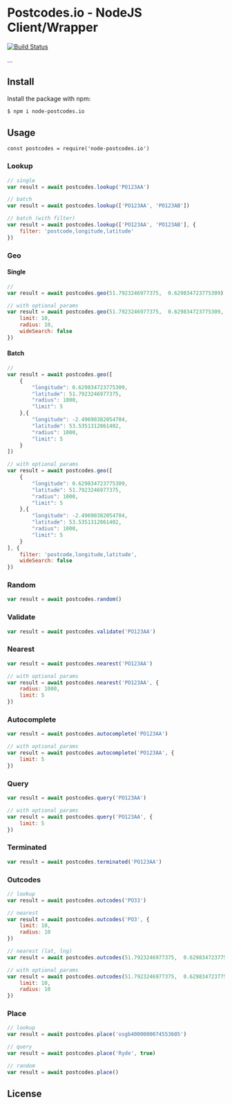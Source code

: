 # Postcodes.io - NodeJS Client/Wrapper

[![Build Status](https://travis-ci.org/lcherone/node-postcodes.io.svg?branch=master)](https://travis-ci.org/lcherone/node-postcodes.io)

...

## Install

Install the package with npm:

``` bash
$ npm i node-postcodes.io
```

## Usage

```
const postcodes = require('node-postcodes.io')
```

### Lookup

``` javascript
// single
var result = await postcodes.lookup('PO123AA')

// batch
var result = await postcodes.lookup(['PO123AA', 'PO123AB'])

// batch (with filter)
var result = await postcodes.lookup(['PO123AA', 'PO123AB'], {
    filter: 'postcode,longitude,latitude'
})
```

### Geo

#### Single

``` javascript
//
var result = await postcodes.geo(51.7923246977375,  0.629834723775309)

// with optional params
var result = await postcodes.geo(51.7923246977375,  0.629834723775309, {
    limit: 10,
    radius: 10,
    wideSearch: false
})
```

#### Batch

``` javascript
//
var result = await postcodes.geo([
    {
        "longitude": 0.629834723775309,
        "latitude": 51.7923246977375,
        "radius": 1000,
        "limit": 5
    },{
        "longitude": -2.49690382054704,
        "latitude": 53.5351312861402,
        "radius": 1000,
        "limit": 5
    }
])

// with optional params
var result = await postcodes.geo([
    {
        "longitude": 0.629834723775309,
        "latitude": 51.7923246977375,
        "radius": 1000,
        "limit": 5
    },{
        "longitude": -2.49690382054704,
        "latitude": 53.5351312861402,
        "radius": 1000,
        "limit": 5
    }
], {
    filter: 'postcode,longitude,latitude',
    wideSearch: false
})
```

### Random

``` javascript
var result = await postcodes.random()
```

### Validate

``` javascript
var result = await postcodes.validate('PO123AA')
```

### Nearest

``` javascript
var result = await postcodes.nearest('PO123AA')

// with optional params
var result = await postcodes.nearest('PO123AA', {
    radius: 1000,
    limit: 5
})
```

### Autocomplete

``` javascript
var result = await postcodes.autocomplete('PO123AA')

// with optional params
var result = await postcodes.autocomplete('PO123AA', {
    limit: 5
})
```

### Query

``` javascript
var result = await postcodes.query('PO123AA')

// with optional params
var result = await postcodes.query('PO123AA', {
    limit: 5
})
```

### Terminated

``` javascript
var result = await postcodes.terminated('PO123AA')
```

### Outcodes

``` javascript
// lookup
var result = await postcodes.outcodes('PO33')
```

``` javascript
// nearest
var result = await postcodes.outcodes('PO3', {
    limit: 10,
    radius: 10
})
```

``` javascript
// nearest (lat, lng)
var result = await postcodes.outcodes(51.7923246977375,  0.629834723775309)

// with optional params
var result = await postcodes.outcodes(51.7923246977375,  0.629834723775309, {
    limit: 10,
    radius: 10
})
```

### Place

``` javascript
// lookup
var result = await postcodes.place('osgb4000000074553605')

// query
var result = await postcodes.place('Ryde', true)

// random
var result = await postcodes.place()
```


## License

```
```